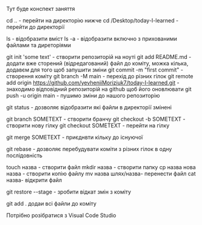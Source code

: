Тут буде конспект заняття

cd .. - перейти на директорію нижче
cd /Desktop/today-I-learned - перейти до директорії

ls - відобразити вміст
ls -a - відобразити включно з прихованими файлами та диреторіями

git init 'some text' - створити репозиторій на ноуті
git add README.md - додати вже сторений (відредагований) файл до коміту, можка кілька, додавєм для того щоб запушити зміни
git commit -m "first commit" - створення коміту
git branch -M main - перехід до різних гілок
git remote add origin https://github.com/yevheniiMoriziuk7/today-I-learned.git - знаходимо відповідний репозиторій на github щоб його оновлювати
git push -u origin main - пушимо зміни до нашого репозиторію

git status - дозволяє відобразити які файли в директорії змінені

git branch SOMETEXT - створити бранчу
git checkout -b SOMETEXT - створити нову гілку
git checkout SOMETEXT - перейти на гілку

git merge SOMETEXT - приєднвти кільку до існуючої

git rebase - дозволяє перебудувати коміти з різних гілок в одну послідовність

touch назва - створити файл
mkdir назва - створити папку
cp назва нова назва - створити копію файлу
mv назва шлях/назва- перенести файл
cat назва- відкрити файл

git restore --stage - зробити відкат змін з коміту

git add . додаи всі файли до коміту

Потрібно розібратися з Visual Code Studio